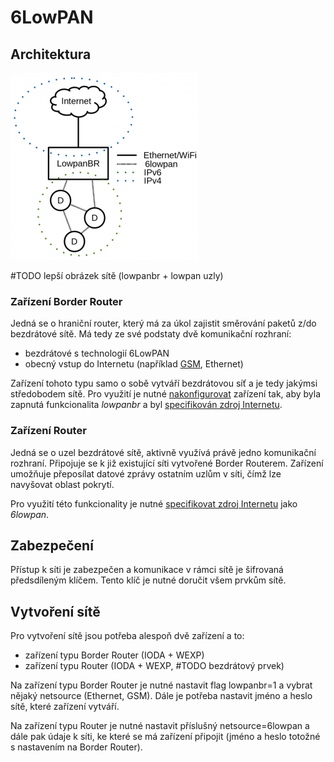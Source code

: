 # 6LowPAN

## Architektura



![](../../.gitbook/assets/image%20%281%29.png)

\#TODO lepší obrázek sítě \(lowpanbr + lowpan uzly\)

### Zařízení Border Router

Jedná se o hraniční router, který má za úkol zajistit směrování paketů z/do bezdrátové sítě. Má tedy ze své podstaty dvě komunikační rozhraní:

* bezdrátové s technologií 6LowPAN
* obecný vstup do Internetu \(například [GSM](gsm.md), Ethernet\)

Zařízení tohoto typu samo o sobě vytváří bezdrátovou síť a je tedy jakýmsi středobodem sítě. Pro využití je nutné [nakonfigurovat](../sprava-zarizeni/konfigurace-zarizeni.md) zařízení tak, aby byla zapnutá funkcionalita _lowpanbr_ a byl [specifikován zdroj Internetu](specifikace-zdroje-internetu.md).

### Zařízení Router

Jedná se o uzel bezdrátové sítě, aktivně využívá právě jedno komunikační rozhraní. Připojuje se k již existující síti vytvořené Border Routerem. Zařízení umožňuje přeposílat datové zprávy ostatním uzlům v síti, čímž lze navyšovat oblast pokrytí. 

Pro využití této funkcionality je nutné [specifikovat zdroj Internetu](specifikace-zdroje-internetu.md) jako _6lowpan_.

## Zabezpečení

Přístup k síti je zabezpečen a komunikace v rámci sítě je šifrovaná předsdíleným klíčem. Tento klíč je nutné doručit všem prvkům sítě.

## Vytvoření sítě

Pro vytvoření sítě jsou potřeba alespoň dvě zařízení a to:

* zařízení typu Border Router \(IODA + WEXP\)
* zařízení typu Router \(IODA + WEXP, \#TODO bezdrátový prvek\)

Na zařízení typu Border Router je nutné nastavit flag lowpanbr=1 a vybrat nějaký netsource \(Ethernet, GSM\). Dále je potřeba nastavit jméno a heslo sítě, které zařízení vytváří.

Na zařízení typu Router je nutné nastavit příslušný netsource=6lowpan a dále pak údaje k síti, ke které se má zařízení připojit \(jméno a heslo totožné s nastavením na Border Router\).

